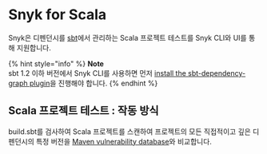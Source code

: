 # Snyk for Scala

Snyk은 디펜던시를 [sbt](https://www.scala-sbt.org)에서 관리하는 Scala 프로젝트 테스트를 Snyk CLI와 UI를 통해 지원합니다.

{% hint style="info" %}
**Note**\
sbt 1.2 이하 버전에서 Snyk CLI를 사용하면 먼저 [install the sbt-dependency-graph plugin](https://support.snyk.io/hc/en-us/articles/360004167317)을 진행해야 합니다.
{% endhint %}

## Scala 프로젝트 테스트 : 작동 방식

build.sbt를 검사하여 Scala 프로젝트를 스캔하여 프로젝트의 모든 직접적이고 깊은 디펜던시의 특정 버전을 [Maven vulnerability database](https://snyk.io/vuln?type=maven)와 비교합니다.

